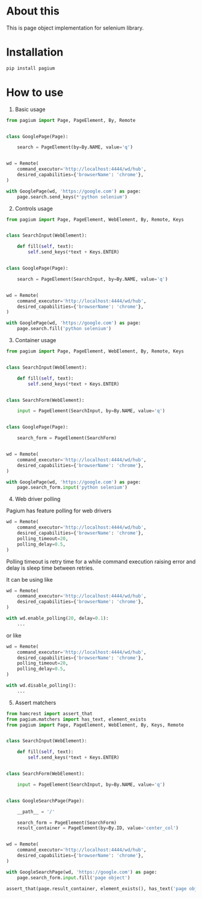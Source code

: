 About this
==========

This is page object implementation for selenium library.

Installation
============

```bash
pip install pagium
```

How to use
==========

1. Basic usage

```python
from pagium import Page, PageElement, By, Remote


class GooglePage(Page):

    search = PageElement(by=By.NAME, value='q')


wd = Remote(
    command_executor='http://localhost:4444/wd/hub',
    desired_capabilities={'browserName': 'chrome'},
)

with GooglePage(wd, 'https://google.com') as page:
    page.search.send_keys(*'python selenium')
```

2. Controls usage

```python
from pagium import Page, PageElement, WebElement, By, Remote, Keys


class SearchInput(WebElement):

    def fill(self, text):
        self.send_keys(*text + Keys.ENTER)


class GooglePage(Page):

    search = PageElement(SearchInput, by=By.NAME, value='q')


wd = Remote(
    command_executor='http://localhost:4444/wd/hub',
    desired_capabilities={'browserName': 'chrome'},
)

with GooglePage(wd, 'https://google.com') as page:
    page.search.fill('python selenium')
```

3. Container usage

```python
from pagium import Page, PageElement, WebElement, By, Remote, Keys


class SearchInput(WebElement):

    def fill(self, text):
        self.send_keys(*text + Keys.ENTER)


class SearchForm(WebElement):

    input = PageElement(SearchInput, by=By.NAME, value='q')


class GooglePage(Page):

    search_form = PageElement(SearchForm)


wd = Remote(
    command_executor='http://localhost:4444/wd/hub',
    desired_capabilities={'browserName': 'chrome'},
)

with GooglePage(wd, 'https://google.com') as page:
    page.search_form.input('python selenium')
```

4. Web driver polling

Pagium has feature polling for web drivers

```python
wd = Remote(
    command_executor='http://localhost:4444/wd/hub',
    desired_capabilities={'browserName': 'chrome'},
    polling_timeout=20,
    polling_delay=0.5,
)
```

Polling timeout is retry time for a while command execution raising error and delay is sleep time between retries.

It can be using like

```python
wd = Remote(
    command_executor='http://localhost:4444/wd/hub',
    desired_capabilities={'browserName': 'chrome'},
)

with wd.enable_polling(20, delay=0.1):
    ...
```

or like

```python
wd = Remote(
    command_executor='http://localhost:4444/wd/hub',
    desired_capabilities={'browserName': 'chrome'},
    polling_timeout=20,
    polling_delay=0.5,
)

with wd.disable_polling():
    ...
```

5. Assert matchers

```python
from hamcrest import assert_that
from pagium.matchers import has_text, element_exists
from pagium import Page, PageElement, WebElement, By, Keys, Remote


class SearchInput(WebElement):

    def fill(self, text):
        self.send_keys(*text + Keys.ENTER)


class SearchForm(WebElement):

    input = PageElement(SearchInput, by=By.NAME, value='q')


class GoogleSearchPage(Page):

    __path__ = '/'

    search_form = PageElement(SearchForm)
    result_container = PageElement(by=By.ID, value='center_col')


wd = Remote(
    command_executor='http://localhost:4444/wd/hub',
    desired_capabilities={'browserName': 'chrome'},
)

with GoogleSearchPage(wd, 'https://google.com') as page:
    page.search_form.input.fill('page object')

assert_that(page.result_container, element_exists(), has_text('page object'))
```

